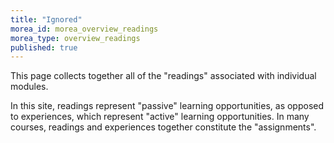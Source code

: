 ```yaml
---
title: "Ignored"
morea_id: morea_overview_readings
morea_type: overview_readings
published: true
---
```


This page collects together all of the "readings" associated with individual modules. 

In this site, readings represent "passive" learning opportunities, as opposed to experiences, which represent "active" learning opportunities.  In many courses, readings and experiences together constitute the "assignments". 
